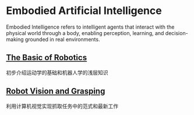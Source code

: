 # Embodied Artificial Intelligence
Embodied Intelligence refers to intelligent agents that interact with the physical world through a body, enabling perception, learning, and decision-making grounded in real environments.

## [The Basic of Robotics](./Robotics/)
初步介绍运动学的基础和机器人学的浅层知识

## [Robot Vision and Grasping](./Vision/)
利用计算机视觉实现抓取任务中的范式和最新工作